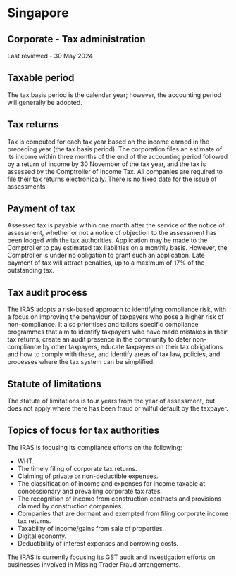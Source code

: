 # Singapore
## Corporate - Tax administration
Last reviewed - 30 May 2024
## Taxable period
The tax basis period is the calendar year; however, the accounting period will generally be adopted.
## Tax returns
Tax is computed for each tax year based on the income earned in the preceding year (the tax basis period). The corporation files an estimate of its income within three months of the end of the accounting period followed by a return of income by 30 November of the tax year, and the tax is assessed by the Comptroller of Income Tax. All companies are required to file their tax returns electronically. There is no fixed date for the issue of assessments.
## Payment of tax
Assessed tax is payable within one month after the service of the notice of assessment, whether or not a notice of objection to the assessment has been lodged with the tax authorities. Application may be made to the Comptroller to pay estimated tax liabilities on a monthly basis. However, the Comptroller is under no obligation to grant such an application.
Late payment of tax will attract penalties, up to a maximum of 17% of the outstanding tax.
## Tax audit process
The IRAS adopts a risk-based approach to identifying compliance risk, with a focus on improving the behaviour of taxpayers who pose a higher risk of non-compliance. It also prioritises and tailors specific compliance programmes that aim to identify taxpayers who have made mistakes in their tax returns, create an audit presence in the community to deter non-compliance by other taxpayers, educate taxpayers on their tax obligations and how to comply with these, and identify areas of tax law, policies, and processes where the tax system can be simplified.
## Statute of limitations
The statute of limitations is four years from the year of assessment, but does not apply where there has been fraud or wilful default by the taxpayer.
## Topics of focus for tax authorities
The IRAS is focusing its compliance efforts on the following:
  * WHT.
  * The timely filing of corporate tax returns.
  * Claiming of private or non-deductible expenses.
  * The classification of income and expenses for income taxable at concessionary and prevailing corporate tax rates.
  * The recognition of income from construction contracts and provisions claimed by construction companies.
  * Companies that are dormant and exempted from filing corporate income tax returns.
  * Taxability of income/gains from sale of properties.
  * Digital economy.
  * Deductibility of interest expenses and borrowing costs.


The IRAS is currently focusing its GST audit and investigation efforts on businesses involved in Missing Trader Fraud arrangements.
